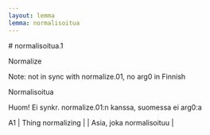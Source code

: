 ```yaml
---
layout: lemma
lemma: normalisoitua
---
```


<div class="sense">
# <span class="sensename">normalisoitua.1</span>

<span class="description">Normalize</span>

Note: not in sync with normalize.01, no arg0 in Finnish

<span class="description">Normalisoitua</span>

Huom! Ei synkr. normalize.01:n kanssa, suomessa ei arg0:a

A1 | Thing normalizing |   | Asia, joka normalisoituu |  

</div>

